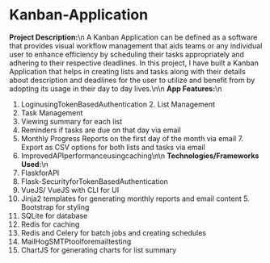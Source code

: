 # Kanban-Application
**Project Description:**\n
A Kanban Application can be defined as a software that provides visual workflow management that aids teams or any individual user to enhance efficiency by scheduling their tasks appropriately and adhering to their respective deadlines. In this project, I have built a Kanban Application that helps in creating lists and tasks along with their details about description and deadlines for the user to utilize and benefit from by adopting its usage in their day to day lives.\n\n
**App Features:**\n
1. LoginusingTokenBasedAuthentication 2. List Management
3. Task Management
4. Viewing summary for each list
5. Reminders if tasks are due on that day via email
6. Monthly Progress Reports on the first day of the month via email 7. Export as CSV options for both lists and tasks via email
8. ImprovedAPIperformanceusingcaching\n\n
**Technologies/Frameworks Used:**\n
1. FlaskforAPI
2. Flask-SecurityforTokenBasedAuthentication
3. VueJS/ VueJS with CLI for UI
4. Jinja2 templates for generating monthly reports and email content 5. Bootstrap for styling
6. SQLite for database
7. Redis for caching
8. Redis and Celery for batch jobs and creating schedules
9. MailHogSMTPtoolforemailtesting
10. ChartJS for generating charts for list summary

